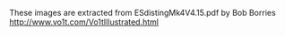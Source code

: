 These images are extracted from ESdistingMk4V4.15.pdf by Bob Borries
http://www.vo1t.com/Vo1tIllustrated.html
